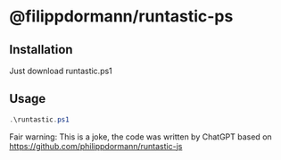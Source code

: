 # @filippdormann/runtastic-ps
## Installation
Just download runtastic.ps1

## Usage
```powershell
.\runtastic.ps1
```

Fair warning: This is a joke, the code was written by ChatGPT based on https://github.com/philippdormann/runtastic-js